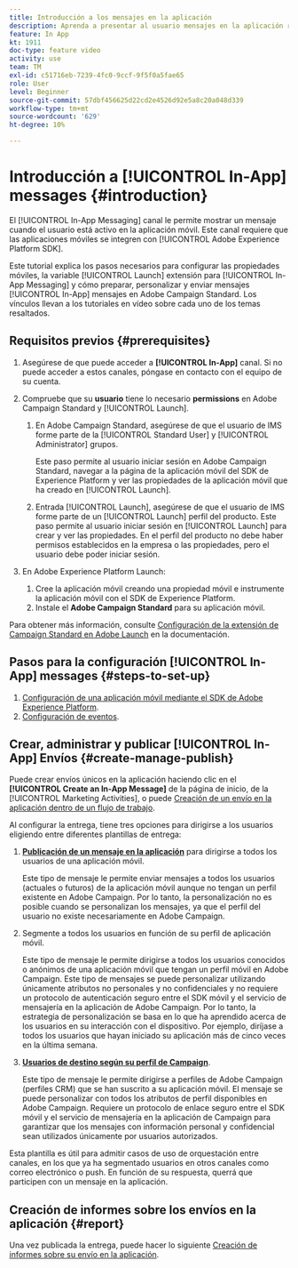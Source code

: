 ```yaml
---
title: Introducción a los mensajes en la aplicación
description: Aprenda a presentar al usuario mensajes en la aplicación relevantes para el contexto en respuesta al comportamiento en tiempo real de un cliente dentro de la aplicación móvil.
feature: In App
kt: 1911
doc-type: feature video
activity: use
team: TM
exl-id: c51716eb-7239-4fc0-9ccf-9f5f0a5fae65
role: User
level: Beginner
source-git-commit: 57dbf456625d22cd2e4526d92e5a8c20a048d339
workflow-type: tm+mt
source-wordcount: '629'
ht-degree: 10%

---
```


# Introducción a [!UICONTROL In-App] messages {#introduction}

El [!UICONTROL In-App Messaging] canal le permite mostrar un mensaje cuando el usuario está activo en la aplicación móvil. Este canal requiere que las aplicaciones móviles se integren con [!UICONTROL Adobe Experience Platform SDK].

Este tutorial explica los pasos necesarios para configurar las propiedades móviles, la variable [!UICONTROL Launch] extensión para [!UICONTROL In-App Messaging] y cómo preparar, personalizar y enviar mensajes [!UICONTROL In-App] mensajes en Adobe Campaign Standard. Los vínculos llevan a los tutoriales en vídeo sobre cada uno de los temas resaltados.

## Requisitos previos {#prerequisites}

1. Asegúrese de que puede acceder a **[!UICONTROL In-App]** canal. Si no puede acceder a estos canales, póngase en contacto con el equipo de su cuenta.
1. Compruebe que su **usuario** tiene lo necesario **permissions** en Adobe Campaign Standard y [!UICONTROL Launch].

   1. En Adobe Campaign Standard, asegúrese de que el usuario de IMS forme parte de la [!UICONTROL Standard User] y [!UICONTROL Administrator] grupos.

      Este paso permite al usuario iniciar sesión en Adobe Campaign Standard, navegar a la página de la aplicación móvil del SDK de Experience Platform y ver las propiedades de la aplicación móvil que ha creado en [!UICONTROL Launch].

   1. Entrada [!UICONTROL Launch], asegúrese de que el usuario de IMS forme parte de un [!UICONTROL Launch] perfil del producto. Este paso permite al usuario iniciar sesión en [!UICONTROL Launch] para crear y ver las propiedades. En el perfil del producto no debe haber permisos establecidos en la empresa o las propiedades, pero el usuario debe poder iniciar sesión.

1. En Adobe Experience Platform Launch:

   1. Cree la aplicación móvil creando una propiedad móvil e instrumente la aplicación móvil con el SDK de Experience Platform.
   1. Instale el **Adobe Campaign Standard** para su aplicación móvil.

Para obtener más información, consulte [Configuración de la extensión de Campaign Standard en Adobe Launch](https://aep-sdks.gitbook.io/docs/using-mobile-extensions/adobe-campaign-standard) en la documentación.

## Pasos para la configuración [!UICONTROL In-App] messages {#steps-to-set-up}

1. [Configuración de una aplicación móvil mediante el SDK de Adobe Experience Platform](/help/communication-channels/mobile/configure-mobile-apps-using-aep-sdk.md).
1. [Configuración de eventos](/help/communication-channels/mobile/in-app/configure-events.md).

## Crear, administrar y publicar [!UICONTROL In-App] Envíos {#create-manage-publish}

Puede crear envíos únicos en la aplicación haciendo clic en el **[!UICONTROL Create an In-App Message]** de la página de inicio, de la [!UICONTROL Marketing Activities], o puede [Creación de un envío en la aplicación dentro de un flujo de trabajo](/help/communication-channels/mobile/in-app/in-app-activity.md).

Al configurar la entrega, tiene tres opciones para dirigirse a los usuarios eligiendo entre diferentes plantillas de entrega:

1. [**Publicación de un mensaje en la aplicación**](/help/communication-channels/mobile/in-app/broadcast-in-app-message.md) para dirigirse a todos los usuarios de una aplicación móvil.

   Este tipo de mensaje le permite enviar mensajes a todos los usuarios (actuales o futuros) de la aplicación móvil aunque no tengan un perfil existente en Adobe Campaign. Por lo tanto, la personalización no es posible cuando se personalizan los mensajes, ya que el perfil del usuario no existe necesariamente en Adobe Campaign.

1. Segmente a todos los usuarios en función de su perfil de aplicación móvil.

   Este tipo de mensaje le permite dirigirse a todos los usuarios conocidos o anónimos de una aplicación móvil que tengan un perfil móvil en Adobe Campaign. Este tipo de mensajes se puede personalizar utilizando únicamente atributos no personales y no confidenciales y no requiere un protocolo de autenticación seguro entre el SDK móvil y el servicio de mensajería en la aplicación de Adobe Campaign. Por lo tanto, la estrategia de personalización se basa en lo que ha aprendido acerca de los usuarios en su interacción con el dispositivo. Por ejemplo, diríjase a todos los usuarios que hayan iniciado su aplicación más de cinco veces en la última semana.

1. [**Usuarios de destino según su perfil de Campaign**](/help/communication-channels/mobile/in-app/target-users-based-on-campaign-profile.md).

   Este tipo de mensaje le permite dirigirse a perfiles de Adobe Campaign (perfiles CRM) que se han suscrito a su aplicación móvil. El mensaje se puede personalizar con todos los atributos de perfil disponibles en Adobe Campaign. Requiere un protocolo de enlace seguro entre el SDK móvil y el servicio de mensajería en la aplicación de Campaign para garantizar que los mensajes con información personal y confidencial sean utilizados únicamente por usuarios autorizados.

Esta plantilla es útil para admitir casos de uso de orquestación entre canales, en los que ya ha segmentado usuarios en otros canales como correo electrónico o push. En función de su respuesta, querrá que participen con un mensaje en la aplicación.

## Creación de informes sobre los envíos en la aplicación {#report}

Una vez publicada la entrega, puede hacer lo siguiente [Creación de informes sobre su envío en la aplicación](/help/communication-channels/mobile/in-app/in-app-reporting.md).
